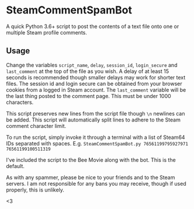 # SteamCommentSpamBot

A quick Python 3.6+ script to post the contents of a text file onto one or multiple Steam profile comments.


## Usage
Change the variables `script_name`, `delay`, `session_id`, `login_secure` and `last_comment` 
at the top of the file as you wish.
A delay of at least 15 seconds is recommended though smaller delays may work for shorter text files.
The session id and login secure can be obtained from your browser cookies from a logged in Steam account.
The `last_comment` variable will be the last thing posted to the comment page. This must be under 1000 characters.

This script preserves new lines from the script file though `\n` newlines can be added.
This script will automatically split lines to adhere to the Steam comment character limit.

To run the script, simply invoke it through a terminal with a list of Steam64 IDs separated with spaces.
E.g. `SteamCommentSpamBot.py 76561199795927971 76561199100511319`

I've included the script to the Bee Movie along with the bot. This is the default.


As with any spammer, please be nice to your friends and to the Steam servers.
I am not responsible for any bans you may receive, though if used properly, this is unlikely.

<3
